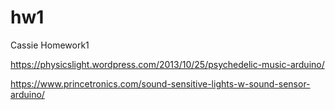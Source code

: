 # hw1
Cassie Homework1

https://physicslight.wordpress.com/2013/10/25/psychedelic-music-arduino/

https://www.princetronics.com/sound-sensitive-lights-w-sound-sensor-arduino/

